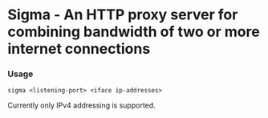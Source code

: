 # Sigma - An HTTP proxy server for combining bandwidth of two or more internet connections

### Usage
```sigma <listening-port> <iface ip-addresses>```

Currently only IPv4 addressing is supported.
